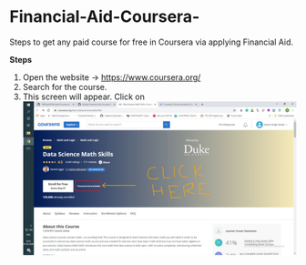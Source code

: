 # Financial-Aid-Coursera-
Steps to get any paid course for free in Coursera via applying Financial Aid.

<b>Steps</b> <br>
1. Open the website -> https://www.coursera.org/
2. Search for the course. <br>
3. This screen will appear. Click on  <br>
![](images/1.jpg)

